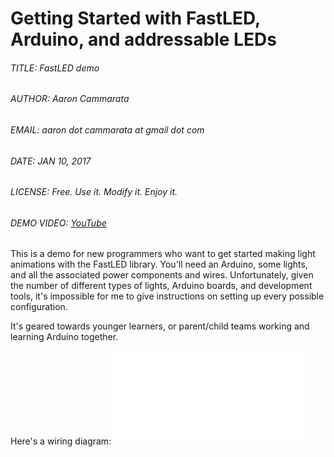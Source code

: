 # Getting Started with FastLED, Arduino, and addressable LEDs
###### TITLE: FastLED demo
###### AUTHOR: Aaron Cammarata
###### EMAIL: aaron dot cammarata at gmail dot com
###### DATE: JAN 10, 2017
###### LICENSE: Free. Use it. Modify it. Enjoy it.
###### DEMO VIDEO: [YouTube](https://www.youtube.com/watch?v=y_TWD734Gig)

This is a demo for new programmers who want to get started making light animations with the FastLED library.
You'll need an Arduino, some lights, and all the associated power components and wires.
Unfortunately, given the number of different types of lights, Arduino boards, and development tools, it's
impossible for me to give instructions on setting up every possible configuration.

It's geared towards younger learners, or parent/child teams working and learning Arduino together.

Here's a wiring diagram:
![Wiring diagram](FastLED_Demo1_bb.pdf)